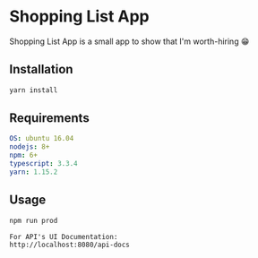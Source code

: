 # Shopping List App
Shopping List App is a small app to show that I'm worth-hiring 😁

## Installation
```bash
yarn install
```

## Requirements
```yaml
OS: ubuntu 16.04
nodejs: 8+
npm: 6+
typescript: 3.3.4
yarn: 1.15.2
```

## Usage
```bash
npm run prod

```

```html
For API's UI Documentation:
http://localhost:8080/api-docs
```